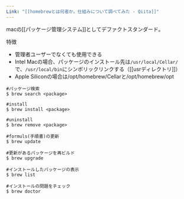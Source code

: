 ```yaml
---
Link: "[[homebrewとは何者か。仕組みについて調べてみた - Qiita]]"
---
```

macの[[パッケージ管理システム]]としてデファクトスタンダード。

特徴
- 管理者ユーザーでなくても使用できる
- Intel Macの場合、パッケージのインストール先は`/usr/local/Cellar/`で、`/usr/local/bin`にシンボリックリンクする（[[usrディレクトリ]]）
- Apple Siliconの場合は/opt/homebrew/Cellarと/opt/homebrew/opt

```shell
#パッケージ検索
$ brew search <package>

#install
$ brew install <package>

#uninstall
$ brew remove <package>

#formuls(手順書)の更新
$ brew update

#更新があるパッケージを再ビルド
$ brew upgrade

#インストールしたパッケージの表示
$ brew list

#インストールの問題をチェック
$ brew doctor
```